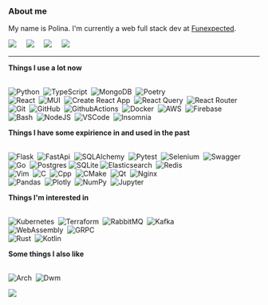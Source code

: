 ### About me
My name is Polina.
I'm currently a web full stack dev at [Funexpected](https://funexpectedapps.com/).
<p align="left">
  <a href="https://t.me/rabarbrablad/" target="_blank"><img src="https://img.shields.io/badge/telegram-%230077B5.svg?&style=for-the-badge&logo=telegram&logoColor=white" /></a>&nbsp;&nbsp;&nbsp;&nbsp;
  <a href="mailto:rabarbrablad@gmail.com"><img src="https://img.shields.io/badge/gmail-%23D14836.svg?&style=for-the-badge&logo=gmail&logoColor=white" /></a>&nbsp;&nbsp;&nbsp;&nbsp;
  <a href="https://www.linkedin.com/in/polina-simonenko/" target="_blank"><img src="https://img.shields.io/badge/linkedin-%230077B5.svg?&style=for-the-badge&logo=linkedin&logoColor=white" /></a>&nbsp;&nbsp;&nbsp;&nbsp;
  <a href="https://www.hackerrank.com/rabarbrablad" target="_blank"><img src="https://img.shields.io/badge/HackerRank-%230077B5.svg?&style=for-the-badge&logo=hackerrank&logoColor=2fc966&color=3a424f&labelColor=3a424f" /></a>&nbsp;&nbsp;&nbsp;&nbsp;
</p>


<hr/>

<summary><b>Things I use a lot now</b></summary>
<br/>

![Python](https://img.shields.io/badge/Python-3776AB.svg?&style=flat&logo=python&logoColor=white)&nbsp;
![TypeScript](https://img.shields.io/badge/TypeScript-%23007ACC.svg?&style=flat&logo=typescript&logoColor=white)&nbsp;
![MongoDB](https://img.shields.io/badge/MongoDB-47A248.svg?&style=flat&logo=mongodb&logoColor=white)&nbsp;
![Poetry](https://img.shields.io/badge/Poetry-3776AB.svg?&style=flat&logo=poetry&logoColor=018ce1&color=1e293b&labelColor=1e293b)&nbsp;\
![React](https://img.shields.io/badge/React-3776AB.svg?&style=flat&logo=react&logoColor=4995ab&color=20232a&labelColor=20232a)&nbsp;
![MUI](https://img.shields.io/badge/MUI-3776AB.svg?&style=flat&logo=mui&logoColor=0080ff&color=071b2e&labelColor=071b2e)&nbsp;
![Create React App](https://img.shields.io/badge/Create%20React%20App-3776AB.svg?&style=flat&logo=createreactapp&logoColor=09d3ad&color=303847&labelColor=303847)&nbsp;
![React Query](https://img.shields.io/badge/React%20Query-3776AB.svg?&style=flat&logo=reactquery&logoColor=012c4b&color=ff4154&labelColor=ff4154)&nbsp;
![React Router](https://img.shields.io/badge/React%20Router-3776AB.svg?&style=flat&logo=reactrouter&logoColor=white&color=black&labelColor=black)&nbsp;\
![Git](https://img.shields.io/badge/GIT-%23F05033.svg?&style=flat&logo=git&logoColor=white)&nbsp;
![GitHub](https://img.shields.io/badge/GITHUB-%23121011.svg?&style=flat&logo=github&logoColor=white)&nbsp;
![GithubActions](https://img.shields.io/badge/Github%20Actions-2088FF.svg?&style=flat&logo=github-actions&logoColor=white)&nbsp;
![Docker](https://img.shields.io/badge/DOCKER-2496ED.svg?&style=flat&logo=docker&logoColor=white)&nbsp;
![AWS](https://img.shields.io/badge/AMAZON%20AWS-232F3E.svg?&style=flat&logo=amazon-aws&logoColor=white)&nbsp;
![Firebase](https://img.shields.io/badge/FIREBASE-FFCA28.svg?&style=flat&logo=firebase&logoColor=black)&nbsp;\
![Bash](https://img.shields.io/badge/Bash-00599C.svg?&style=flat&logo=gnubash&logoColor=white&color=a32d2a&labelColor=a32d2a)&nbsp;
![NodeJS](https://img.shields.io/badge/NODEJS-339933.svg?&style=flat&logo=node.js&logoColor=white)&nbsp;
![VSCode](https://img.shields.io/badge/VSCODE-007ACC.svg?&style=flat&logo=visual-studio-code)&nbsp;
![Insomnia](https://img.shields.io/badge/Insomnia-00599C.svg?&style=flat&logo=insomnia&logoColor=5e01d4&color=black&labelColor=black)&nbsp;

<summary><b>Things I have some expirience in and used in the past</b></summary>
<br/>

![Flask](https://img.shields.io/badge/Flask-3776AB.svg?&style=flat&logo=flask&logoColor=white&labelColor=black&color=black)&nbsp;
![FastApi](https://img.shields.io/badge/FastAPI-3776AB.svg?&style=flat&logo=fastapi&logoColor=white&color=009585&labelColor=009585)&nbsp;
![SQLAlchemy](https://img.shields.io/badge/SQLAlchemy-788877)&nbsp;
![Pytest](https://img.shields.io/badge/Pytest-3776AB.svg?&style=flat&logo=pytest&logoColor=009fe4&color=696969&labelColor=696969)&nbsp;
![Selenium](https://img.shields.io/badge/Selenium-00599C.svg?&style=flat&logo=selenium&logoColor=white&color=green&labelColor=green)&nbsp;
![Swagger](https://img.shields.io/badge/Swagger-00599C.svg?&style=flat&logo=swagger&logoColor=grenn&color=173647&labelColor=173647)&nbsp;\
![Go](https://img.shields.io/badge/Go-%23007ACC.svg?&style=flat&logo=go&logoColor=white&labelColor=007e9d&color=007e9d)&nbsp;
![Postgres](https://img.shields.io/badge/Postgres-%23316192.svg?&style=flat&logo=postgresql&logoColor=white)
![SQLite](https://img.shields.io/badge/SQLite-003B57.svg?&style=flat&logo=sqlite&logoColor=white)
![Elasticsearch](https://img.shields.io/badge/Elasticsearch-DC382D.svg?&style=flat&logo=elasticsearch&logoColor=005571&color=white)&nbsp;
![Redis](https://img.shields.io/badge/REDIS-DC382D.svg?&style=flat&logo=redis&logoColor=white)&nbsp;\
![Vim](https://img.shields.io/badge/Vim-00599C.svg?&style=flat&logo=vim&logoColor=019733&color=cccc9a&labelColor=cccc9a)&nbsp;
![C](https://img.shields.io/badge/-00599C.svg?&style=flat&logo=c&logoColor=A8B9CC)&nbsp;
![Cpp](https://img.shields.io/badge/C++-00599C.svg?&style=flat&logo=c%2B%2B&logoColor=00599C&color=333333)&nbsp;
![CMake](https://img.shields.io/badge/CMake-00599C.svg?&style=flat&logo=cmake&logoColor=064F8C&color=486d92)&nbsp;
![Qt](https://img.shields.io/badge/Qt-00599C.svg?&style=flat&logo=qt&logoColor=41CD52&color=08102b)&nbsp;
![Nginx](https://img.shields.io/badge/NGINX-269539.svg?&style=flat&logo=nginx&logoColor=white)&nbsp;\
![Pandas](https://img.shields.io/badge/PANDAS-3776AB.svg?&style=flat&logo=pandas&logoColor=white&color=130655&labelColor=130655)&nbsp;
![Plotly](https://img.shields.io/badge/PLOTLY-3776AB.svg?&style=flat&logo=plotly&logoColor=3f4f75&color=white&labelColor=white)&nbsp;
![NumPy](https://img.shields.io/badge/NUMPY-3776AB.svg?&style=flat&logo=numpy&logoColor=4eaccf&color=013243&labelColor=013243)&nbsp;
![Jupyter](https://img.shields.io/badge/Jupyter-3776AB.svg?&style=flat&logo=jupyter&logoColor=f37727&color=767677&labelColor=767677)&nbsp;

<summary><b>Things I'm interested in</b></summary>
<br/>

![Kubernetes](https://img.shields.io/badge/KUBERNETES-326CE5.svg?&style=flat&logo=kubernetes&logoColor=white)&nbsp;
![Terraform](https://img.shields.io/badge/Terraform-00599C.svg?&style=flat&logo=terraform&logoColor=7b42bc&color=white&labelColor=white)&nbsp;
![RabbitMQ](https://img.shields.io/badge/RabbitMQ-00599C.svg?&style=flat&logo=rabbitmq&logoColor=ff6701&color=aab5af&labelColor=aab5af)&nbsp;
![Kafka](https://img.shields.io/badge/APACHA%20KAFKA-231F20.svg?&style=flat&logo=apache-kafka&logoColor=white)&nbsp;\
![WebAssembly](https://img.shields.io/badge/WebAssembly-00599C.svg?&style=flat&logo=webassembly&logoColor=654FF0&color=white&labelColor=white)&nbsp;
![GRPC](https://img.shields.io/badge/GRPC-4285F4.svg?&style=flat&logo=google&logoColor=white)&nbsp;\
![Rust](https://img.shields.io/badge/Rust-00599C.svg?&style=flat&logo=rust&logoColor=black&color=white&labelColor=white)&nbsp;
![Kotlin](https://img.shields.io/badge/KOTLIN-0095D5.svg?&style=flat&logo=kotlin&logoColor=white)&nbsp;

<summary><b>Some things I also like</b></summary>
<br/>

![Arch](https://img.shields.io/badge/Arch%20Linux-00599C.svg?&style=flat&logo=archlinux&logoColor=1793d1&color=333333&labelColor=333333)&nbsp;
![Dwm](https://img.shields.io/badge/dwm-00599C.svg?&style=flat&logo=dwm&logoColor=1793d1&color=333333&labelColor=333333)&nbsp;


<p>
  <img src="https://github-profile-summary-cards.vercel.app/api/cards/profile-details?username=rabarbra&theme=github_dark"/>
</p>
